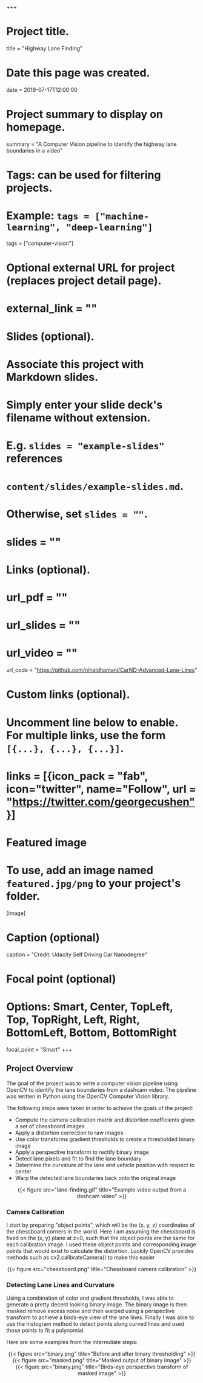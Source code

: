 +++
# Project title.
title = "Highway Lane Finding"

# Date this page was created.
date = 2019-07-17T12:00:00

# Project summary to display on homepage.
summary = "A Computer Vision pipeline to identify the highway lane boundaries in a video"

# Tags: can be used for filtering projects.
# Example: `tags = ["machine-learning", "deep-learning"]`
tags = ["computer-vision"]

# Optional external URL for project (replaces project detail page).
# external_link = ""

# Slides (optional).
#   Associate this project with Markdown slides.
#   Simply enter your slide deck's filename without extension.
#   E.g. `slides = "example-slides"` references 
#   `content/slides/example-slides.md`.
#   Otherwise, set `slides = ""`.
# slides = ""

# Links (optional).
# url_pdf = ""
# url_slides = ""
# url_video = ""
url_code = "https://github.com/nihaldhamani/CarND-Advanced-Lane-Lines"

# Custom links (optional).
#   Uncomment line below to enable. For multiple links, use the form `[{...}, {...}, {...}]`.
# links = [{icon_pack = "fab", icon="twitter", name="Follow", url = "https://twitter.com/georgecushen"}]

# Featured image
# To use, add an image named `featured.jpg/png` to your project's folder. 
[image]
  # Caption (optional)
  caption = "Credit: Udacity Self Driving Car Nanodegree"
  
  # Focal point (optional)
  # Options: Smart, Center, TopLeft, Top, TopRight, Left, Right, BottomLeft, Bottom, BottomRight
  focal_point = "Smart"
+++


## Project Overview
The goal of the project was to write a computer vision pipeline using OpenCV to identify the lane boundaries from a dashcam video. The pipeline was written in Python using the OpenCV Computer Vision library.

The following steps were taken in order to achieve the goals of the project:
* Compute the camera calibration matrix and distortion coefficients given a set of chessboard images
* Apply a distortion correction to raw images
* Use color transforms gradient thresholds to create a thresholded binary image
* Apply a perspective transform to rectify binary image
* Detect lane pixels and fit to find the lane boundary
* Determine the curvature of the lane and vehicle position with respect to center
* Warp the detected lane boundaries back onto the original image

<center>{{< figure src="lane-finding.gif" title="Example video output from a dashcam video" >}}</center>

### Camera Calibration
I start by preparing "object points", which will be the (x, y, z) coordinates of the chessboard corners in the world. Here I am assuming the chessboard is fixed on the (x, y) plane at z=0, such that the object points are the same for each calibration image. I used these object points and corresponding image points that would exist to calculate the distortion. Luckily OpenCV provides methods such as cv2.calibrateCamera() to make this easier

<center>{{< figure src="chessboard.png" title="Chessboard camera calibration" >}}</center>

### Detecting Lane Lines and Curvature
Using a combination of color and gradient thresholds, I was able to generate a pretty decent looking binary image. The binary image is then masked remove excess noise and then warped using a perspective transform to achieve a birds-eye view of the lane lines. Finally I was able to use the histogram method to detect points along curved lines and used those points to fit a polynomial.

Here are some examples from the intermdiate steps: 

<center>{{< figure src="binary.png" title="Before and after binary thresholding" >}}</center>
<center>{{< figure src="masked.png" title="Masked output of binary image" >}}</center>
<center>{{< figure src="binary.png" title="Birds-eye perspective transform of masked image" >}}</center>







